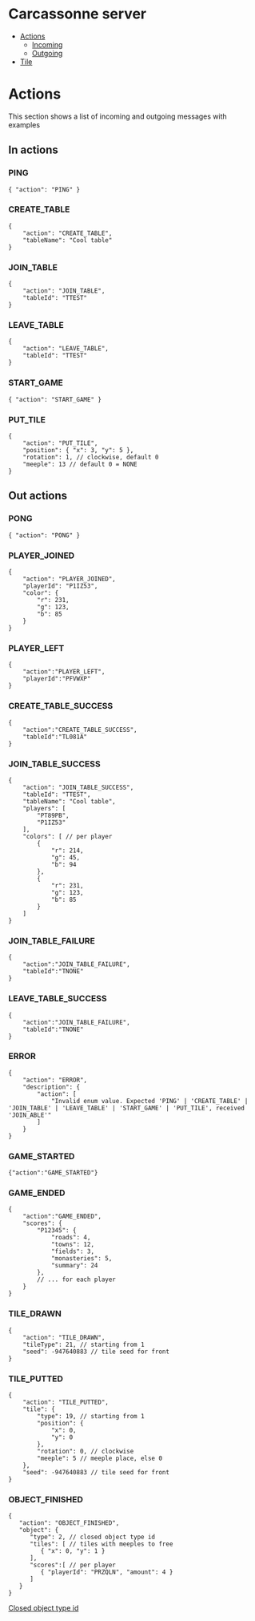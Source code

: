 # Carcassonne server
- [Actions](#actions)
  - [Incoming](#in-actions)
  - [Outgoing](#out-actions)
- [Tile](src/game/tile/tile.md)

# Actions
This section shows a list of incoming and outgoing messages with examples

## In actions
### PING
```jsonc
{ "action": "PING" }
```
### CREATE_TABLE
```jsonc
{
    "action": "CREATE_TABLE",
    "tableName": "Cool table"
}
```
### JOIN_TABLE
```jsonc
{
    "action": "JOIN_TABLE",
    "tableId": "TTEST"
}
```
### LEAVE_TABLE
```jsonc
{
    "action": "LEAVE_TABLE",
    "tableId": "TTEST"
}
```
### START_GAME
```jsonc
{ "action": "START_GAME" }
```
### PUT_TILE
```jsonc
{
    "action": "PUT_TILE",
    "position": { "x": 3, "y": 5 },
    "rotation": 1, // clockwise, default 0
    "meeple": 13 // default 0 = NONE
}
```
## Out actions
### PONG
```jsonc
{ "action": "PONG" }
```
### PLAYER_JOINED
```jsonc
{
    "action": "PLAYER_JOINED",
    "playerId": "P1IZ53",
    "color": {
        "r": 231,
        "g": 123,
        "b": 85
    }
}
```
### PLAYER_LEFT
```jsonc
{
    "action":"PLAYER_LEFT",
    "playerId":"PFVWXP"
}
```
### CREATE_TABLE_SUCCESS
```jsonc
{
    "action":"CREATE_TABLE_SUCCESS",
    "tableId":"TL081A"
}
```
### JOIN_TABLE_SUCCESS
```jsonc
{
    "action": "JOIN_TABLE_SUCCESS",
    "tableId": "TTEST",
    "tableName": "Cool table",
    "players": [
        "PT89PB",
        "P1IZ53"
    ],
    "colors": [ // per player
        {
            "r": 214,
            "g": 45,
            "b": 94
        },
        {
            "r": 231,
            "g": 123,
            "b": 85
        }
    ]
}
```
### JOIN_TABLE_FAILURE
```jsonc
{
    "action":"JOIN_TABLE_FAILURE",
    "tableId":"TNONE"
}
```
### LEAVE_TABLE_SUCCESS
```jsonc
{
    "action":"JOIN_TABLE_FAILURE",
    "tableId":"TNONE"
}
```
### ERROR
```jsonc
{
    "action": "ERROR",
    "description": {
        "action": [
            "Invalid enum value. Expected 'PING' | 'CREATE_TABLE' | 'JOIN_TABLE' | 'LEAVE_TABLE' | 'START_GAME' | 'PUT_TILE', received 'JOIN_ABLE'"
        ]
    }
}
```
### GAME_STARTED
```jsonc
{"action":"GAME_STARTED"}
```
### GAME_ENDED
```jsonc
{
    "action":"GAME_ENDED",
    "scores": {
        "P12345": {
            "roads": 4,
            "towns": 12,
            "fields": 3,
            "monasteries": 5,
            "summary": 24
        },
        // ... for each player
    }
}
```
### TILE_DRAWN
```jsonc
{
    "action": "TILE_DRAWN",
    "tileType": 21, // starting from 1
    "seed": -947640883 // tile seed for front
}
```
### TILE_PUTTED
```jsonc
{
    "action": "TILE_PUTTED",
    "tile": {
        "type": 19, // starting from 1
        "position": {
            "x": 0,
            "y": 0
        },
        "rotation": 0, // clockwise
        "meeple": 5 // meeple place, else 0
    },
    "seed": -947640883 // tile seed for front
}
```

### OBJECT_FINISHED
```jsonc
{
   "action": "OBJECT_FINISHED",
   "object": {
      "type": 2, // closed object type id
      "tiles": [ // tiles with meeples to free
         { "x": 0, "y": 1 }
      ],
      "scores":[ // per player
         { "playerId": "PRZQLN", "amount": 4 }
      ]
   }
}
```
[Closed object type id](src/game/tile/tile.md#tile-objects)
